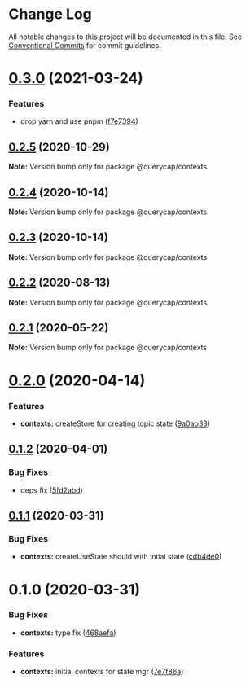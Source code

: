 # Change Log

All notable changes to this project will be documented in this file.
See [Conventional Commits](https://conventionalcommits.org) for commit guidelines.

# [0.3.0](https://github.com/querycap/webappkit/compare/@querycap/contexts@0.2.5...@querycap/contexts@0.3.0) (2021-03-24)


### Features

* drop yarn and use pnpm ([f7e7394](https://github.com/querycap/webappkit/commit/f7e7394e1531ffb96ecb3e393e8131451f3e1d9f))





## [0.2.5](https://github.com/querycap/webappkit/compare/@querycap/contexts@0.2.4...@querycap/contexts@0.2.5) (2020-10-29)

**Note:** Version bump only for package @querycap/contexts

## [0.2.4](https://github.com/querycap/webappkit/compare/@querycap/contexts@0.2.3...@querycap/contexts@0.2.4) (2020-10-14)

**Note:** Version bump only for package @querycap/contexts

## [0.2.3](https://github.com/querycap/webappkit/compare/@querycap/contexts@0.2.2...@querycap/contexts@0.2.3) (2020-10-14)

**Note:** Version bump only for package @querycap/contexts

## [0.2.2](https://github.com/querycap/webappkit/compare/@querycap/contexts@0.2.1...@querycap/contexts@0.2.2) (2020-08-13)

**Note:** Version bump only for package @querycap/contexts

## [0.2.1](https://github.com/querycap/webappkit/compare/@querycap/contexts@0.2.0...@querycap/contexts@0.2.1) (2020-05-22)

**Note:** Version bump only for package @querycap/contexts

# [0.2.0](https://github.com/querycap/webappkit/compare/@querycap/contexts@0.1.2...@querycap/contexts@0.2.0) (2020-04-14)

### Features

- **contexts:** createStore for creating topic state ([9a0ab33](https://github.com/querycap/webappkit/commit/9a0ab33376725c94b4a0b813f0ed44dfc3abd9bc))

## [0.1.2](https://github.com/querycap/webappkit/compare/@querycap/contexts@0.1.1...@querycap/contexts@0.1.2) (2020-04-01)

### Bug Fixes

- deps fix ([5fd2abd](https://github.com/querycap/webappkit/commit/5fd2abd84d2482c5c9aa356655fb85483690926f))

## [0.1.1](https://github.com/querycap/webappkit/compare/@querycap/contexts@0.1.0...@querycap/contexts@0.1.1) (2020-03-31)

### Bug Fixes

- **contexts:** createUseState should with intial state ([cdb4de0](https://github.com/querycap/webappkit/commit/cdb4de0ce1dfaa7ad9e3e5f3ecfc92a7385cb5d8))

# 0.1.0 (2020-03-31)

### Bug Fixes

- **contexts:** type fix ([468aefa](https://github.com/querycap/webappkit/commit/468aefaca1f3c1bf8e9714b3f41a493d94bfb181))

### Features

- **contexts:** initial contexts for state mgr ([7e7f86a](https://github.com/querycap/webappkit/commit/7e7f86a7ec61375cb8f3d618468d0772305c9a48))
